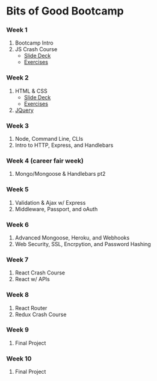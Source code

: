 # Bits of Good Bootcamp

### Week 1
1. Bootcamp Intro
2. JS Crash Course
   - [Slide Deck](https://docs.google.com/presentation/d/1buIrHO2EcgGLL7WIVXJ4vgJGPsd2rNt0a-DCv-SAId8/edit?usp=sharing)
   - [Exercises](https://github.com/GTBitsOfGood/bootcamp/tree/master/1_javascript)
### Week 2
1. HTML & CSS
    - [Slide Deck](https://docs.google.com/presentation/d/1POMfrkOvPWVUZCEXwS5x2iylqtFox02bhPeyx4xM3w4/edit?usp=sharing)
    - [Exercises](https://github.com/GTBitsOfGood/bootcamp/tree/master/2_html_css)
2. [JQuery](3_jquery/README.md)
### Week 3
1. Node, Command Line, CLIs
2. Intro to HTTP, Express, and Handlebars
### Week 4 (career fair week)
1. Mongo/Mongoose & Handlebars pt2
### Week 5
1. Validation & Ajax w/ Express
2. Middleware, Passport, and oAuth
### Week 6
1. Advanced Mongoose, Heroku, and Webhooks
2. Web Security, SSL, Encrpytion, and Password Hashing
### Week 7
1. React Crash Course
2. React w/ APIs
### Week 8
1. React Router
2. Redux Crash Course

### Week 9
1. Final Project

### Week 10
1. Final Project
